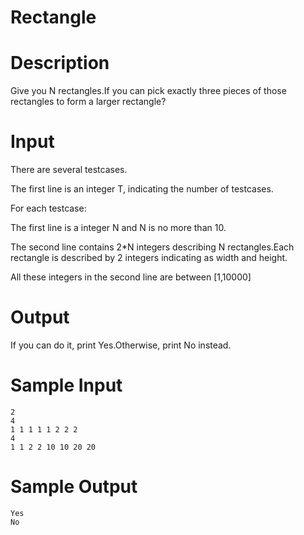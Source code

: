 # Rectangle

# Description
 
 Give you N rectangles.If you can pick exactly three pieces of those rectangles to form a larger rectangle?

# Input

There are several testcases.

The first line is an integer T, indicating the number of testcases.

For each testcase:

The first line is a integer N and N is no more than 10.

The second line contains 2*N integers describing N rectangles.Each rectangle is described by 2 integers indicating as width and height.

All these integers in the second line are between [1,10000]

# Output

If you can do it, print Yes.Otherwise, print No instead.

# Sample Input
```
2
4
1 1 1 1 1 2 2 2
4
1 1 2 2 10 10 20 20
```
 

# Sample Output
```
Yes
No
```
